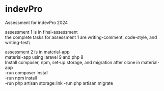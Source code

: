 # indevPro
Assessment for indevPro 2024

assessment 1 is in final-assessment\
the complete tasks for assessment 1 are writing-comment, code-style, and writing-test\

assessment 2 is in material-app\
material-app using laravel 9 and php 8\
Install composer, npm, set-up storage, and migration after clone in material-app\
-run composer install\
-run npm install\
-run php artisan storage:link
-run php artisan migrate
